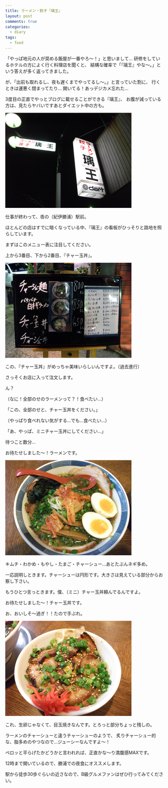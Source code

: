 ```yaml
---
title: ラーメン・餃子『璃王』
layout: post
comments: true
categories:
  - diary
tags:
  - food
---
```

「やっぱ地元の人が奨める飯屋が一番やろ～！」と思いまして…
研修をしているホテルの方によく行く料理店を聞くと、
結構な確率で「『璃王』やな～。」という答えが多く返ってきました。

が、「出前も取れるし、夜も遅くまでやってるし～。」と言っていた割に、
行くときは運悪く閉まってたり…
開いてる！あっデジカメ忘れた…

3度目の正直でやっとブログに載せることができる『璃王』、
お腹が減っている方は、見たらヤバいですあとダイエット中の方も。

![璃王看板][1]

仕事が終わって、夜の（紀伊勝浦）駅前。

ほとんどの店はすでに暗くなっている中、『璃王』の看板がひっそりと路地を照らしています。

まずはこのメニュー表に注目してください。

上から3番目、下から2番目、『チャー玉丼』。

![璃王立看板][2]

この、『チャー玉丼』がめっちゃ美味いらしいんですよ。（過去進行）

さっそくお店に入って注文します。

ん？

（なに！全部のせのラーメンって？！食べたい…）

「この、全部のせと、チャー玉丼をください。」

（やっぱり食べれない気がする…でも…食べたい…）

「あ、やっぱ、ミニチャー玉丼にしてください…」

待つこと数分…

お待たせしました～！ラーメンです。

![全部のせラーメン][3]

キムチ・わかめ・もやし・たまご・チャーシュー…あとたぶんネギ多め。

一応説明しときます。チャーシューは円形です。大きさは見えている部分からお察し下さい。

もうひとつ言っときます。僕、（ミニ）チャー玉丼頼んでるんですよ。

お待たせしました～！チャー玉丼です。

お、おいしそ～過ぎ！！たので手ぶれ。

![チャー玉丼][4]

これ、生卵じゃなくて、目玉焼きなんです。とろっと部分ちょっと残しの。

ラーメンのチャーシューと違うチャーシューのようで、
炙りチャーシュー的な、脂多めのやつなので…ジューシーなんですよ～！

ペロッと平らげたかどうかと言われれば、正直かな～り満腹感MAXです。

12時まで開いているので、勝浦での夜食にオススメします。

駅から徒歩30歩ぐらいの近さなので、B級グルメファンはぜひ行ってみてください。


 [1]: /img/uploads/2010/02/rio-nachikatuura-1.jpg
 [2]: /img/uploads/2010/02/rio-nachikatuura-2.jpg
 [3]: /img/uploads/2010/02/rio-nachikatuura-3.jpg
 [4]: /img/uploads/2010/02/rio-nachikatuura-4.jpg
